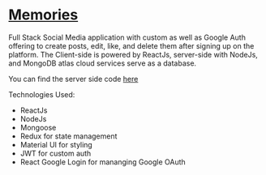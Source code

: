 # [Memories](https://memofied.netlify.app/)
Full Stack Social Media application with custom as well as Google Auth offering to create posts, edit, like, and delete them after signing up on the platform.
The Client-side is powered by ReactJs, server-side with NodeJs, and MongoDB atlas cloud services serve as a database. 

You can find the server side code [here](https://github.com/shehroze-1122/memories-server-side)

Technologies Used:
- ReactJs
- NodeJs
- Mongoose
- Redux for state management
- Material UI for styling
- JWT for custom auth
- React Google Login for mananging Google OAuth